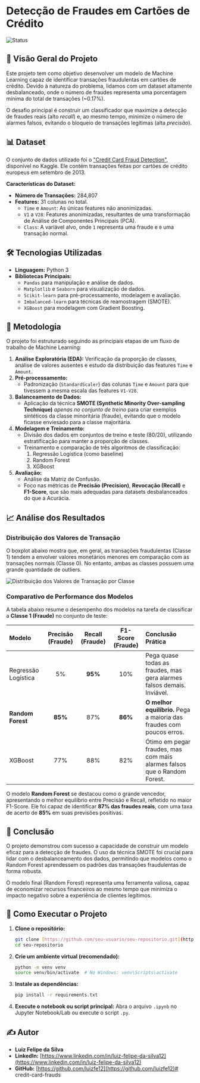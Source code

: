 # Detecção de Fraudes em Cartões de Crédito

![Status](https://img.shields.io/badge/status-conclu%C3%ADdo-brightgreen)

## 📖 Visão Geral do Projeto

Este projeto tem como objetivo desenvolver um modelo de Machine Learning capaz de identificar transações fraudulentas em cartões de crédito. Devido à natureza do problema, lidamos com um dataset altamente desbalanceado, onde o número de fraudes representa uma porcentagem mínima do total de transações (~0.17%).

O desafio principal é construir um classificador que maximize a detecção de fraudes reais (alto *recall*) e, ao mesmo tempo, minimize o número de alarmes falsos, evitando o bloqueio de transações legítimas (alta *precisão*).

## 📊 Dataset

O conjunto de dados utilizado foi o ["Credit Card Fraud Detection"](https://www.kaggle.com/datasets/mlg-ulb/creditcardfraud), disponível no Kaggle. Ele contém transações feitas por cartões de crédito europeus em setembro de 2013.

**Características do Dataset:**
- **Número de Transações:** 284,807
- **Features:** 31 colunas no total.
  - `Time` e `Amount`: As únicas features não anonimizadas.
  - `V1` a `V28`: Features anonimizadas, resultantes de uma transformação de Análise de Componentes Principais (PCA).
  - `Class`: A variável alvo, onde `1` representa uma fraude e `0` uma transação normal.

## 🛠️ Tecnologias Utilizadas

- **Linguagem:** Python 3
- **Bibliotecas Principais:**
  - `Pandas` para manipulação e análise de dados.
  - `Matplotlib` e `Seaborn` para visualização de dados.
  - `Scikit-learn` para pré-processamento, modelagem e avaliação.
  - `Imbalanced-learn` para técnicas de reamostragem (SMOTE).
  - `XGBoost` para modelagem com Gradient Boosting.

## 🚀 Metodologia

O projeto foi estruturado seguindo as principais etapas de um fluxo de trabalho de Machine Learning:

1.  **Análise Exploratória (EDA):** Verificação da proporção de classes, análise de valores ausentes e estudo da distribuição das features `Time` e `Amount`.
2.  **Pré-processamento:**
    - Padronização (`StandardScaler`) das colunas `Time` e `Amount` para que tivessem a mesma escala das features `V1-V28`.
3.  **Balanceamento de Dados:**
    - Aplicação da técnica **SMOTE (Synthetic Minority Over-sampling Technique)** *apenas no conjunto de treino* para criar exemplos sintéticos da classe minoritária (fraude), evitando que o modelo ficasse enviesado para a classe majoritária.
4.  **Modelagem e Treinamento:**
    - Divisão dos dados em conjuntos de treino e teste (80/20), utilizando estratificação para manter a proporção de classes.
    - Treinamento e comparação de três algoritmos de classificação:
      1.  Regressão Logística (como baseline)
      2.  Random Forest
      3.  XGBoost
5.  **Avaliação:**
    - Análise da Matriz de Confusão.
    - Foco nas métricas de **Precisão (Precision)**, **Revocação (Recall)** e **F1-Score**, que são mais adequadas para datasets desbalanceados do que a Acurácia.

## 📈 Análise dos Resultados

### Distribuição dos Valores de Transação

O boxplot abaixo mostra que, em geral, as transações fraudulentas (Classe 1) tendem a envolver valores monetários menores em comparação com as transações normais (Classe 0). No entanto, ambas as classes possuem uma grande quantidade de outliers.

![Distribuição dos Valores de Transação por Classe](./images/image_4b38cd.png)

### Comparativo de Performance dos Modelos

A tabela abaixo resume o desempenho dos modelos na tarefa de classificar a **Classe 1 (Fraude)** no conjunto de teste:

| Modelo | Precisão (Fraude) | Recall (Fraude) | F1-Score (Fraude) | Conclusão Prática |
| :--- | :---: | :---: | :---: | :--- |
| Regressão Logística | 5% | **95%** | 10% | Pega quase todas as fraudes, mas gera alarmes falsos demais. Inviável. |
| **Random Forest** | **85%** | 87% | **86%** | **O melhor equilíbrio.** Pega a maioria das fraudes com poucos erros. |
| XGBoost | 77% | 88% | 82% | Ótimo em pegar fraudes, mas com mais alarmes falsos que o Random Forest. |

O modelo **Random Forest** se destacou como o grande vencedor, apresentando o melhor equilíbrio entre Precisão e Recall, refletido no maior F1-Score. Ele foi capaz de identificar **87% das fraudes reais**, com uma taxa de acerto de **85%** em suas previsões positivas.

## 🏁 Conclusão

O projeto demonstrou com sucesso a capacidade de construir um modelo eficaz para a detecção de fraudes. O uso da técnica SMOTE foi crucial para lidar com o desbalanceamento dos dados, permitindo que modelos como o Random Forest aprendessem os padrões das transações fraudulentas de forma robusta.

O modelo final (Random Forest) representa uma ferramenta valiosa, capaz de economizar recursos financeiros ao mesmo tempo que minimiza o impacto negativo sobre a experiência de clientes legítimos.

## 🚀 Como Executar o Projeto

1.  **Clone o repositório:**
    ```bash
    git clone [https://github.com/seu-usuario/seu-repositorio.git](https://github.com/seu-usuario/seu-repositorio.git)
    cd seu-repositorio
    ```
2.  **Crie um ambiente virtual (recomendado):**
    ```bash
    python -m venv venv
    source venv/bin/activate  # No Windows: venv\Scripts\activate
    ```
3.  **Instale as dependências:**
    ```bash
    pip install -r requirements.txt
    ```
4.  **Execute o notebook ou script principal:**
    Abra o arquivo `.ipynb` no Jupyter Notebook/Lab ou execute o script `.py`.

## ✍️ Autor

- **Luiz Felipe da Silva**
- **LinkedIn:** [https://www.linkedin.com/in/luiz-felipe-da-silva12](https://www.linkedin.com/in/luiz-felipe-da-silva12)
- **GitHub:** [https://github.com/luizfe12](https://github.com/luizfe12)# credit-card-frauds
